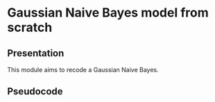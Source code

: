 # Gaussian Naive Bayes model from scratch


## Presentation

This module aims to recode a Gaussian Naive Bayes.

## Pseudocode

```

```

